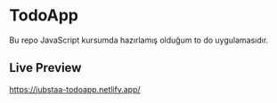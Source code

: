 # TodoApp

Bu repo JavaScript kursumda hazırlamış olduğum to do uygulamasıdır.

## Live Preview

https://jubstaa-todoapp.netlify.app/
